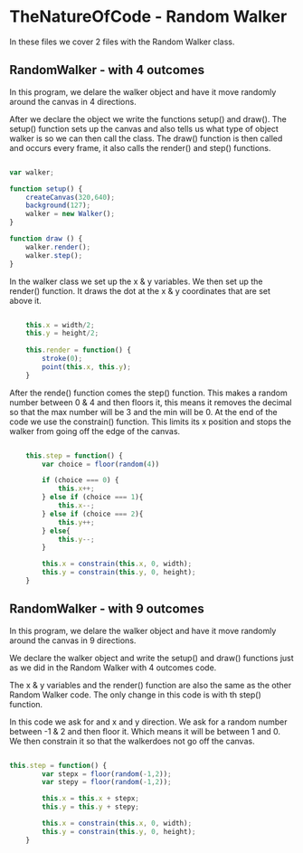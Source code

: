 # TheNatureOfCode - Random Walker

In these files we cover 2 files with the Random Walker class.

## RandomWalker - with 4 outcomes

In this program, we delare the walker object and have it move randomly around the canvas in 4 directions.

After we declare the object we write the functions setup() and draw(). The setup() function sets up the canvas and also tells us what type of object walker is so we can then call the class. The draw() function is then called and occurs every frame, it also calls the render() and step() functions.

```js

var walker;

function setup() {
    createCanvas(320,640);
    background(127);
    walker = new Walker();
}

function draw () { 
    walker.render(); 
    walker.step(); 
} 
```

In the walker class we set up the x & y variables. 
We then set up the render() function. It draws the dot at the x & y coordinates that are set above it.

```js

    this.x = width/2;
    this.y = height/2;
    
    this.render = function() {
        stroke(0);
        point(this.x, this.y);
    }
```

After the rende() function comes the step() function. This makes a random number between 0 & 4 and then floors it, this means it removes the decimal so that the max number will be 3 and the min will be 0.
At the end of the code we use the constrain() function. This limits its x position and stops the walker from going off the edge of the canvas.

```js

    this.step = function() {
        var choice = floor(random(4)) 

        if (choice === 0) {
            this.x++;
        } else if (choice === 1){
            this.x--;
        } else if (choice === 2){
            this.y++;
        } else{
            this.y--;
        }

        this.x = constrain(this.x, 0, width);
        this.y = constrain(this.y, 0, height);
    }
```



## RandomWalker - with 9 outcomes

In this program, we delare the walker object and have it move randomly around the canvas in 9 directions.

We declare the walker object and write the setup() and draw() functions just as we did in the Random Walker with 4 outcomes code.

The x & y variables and the render() function are also the same as the other Random Walker code. The only change in this code is with th step() function.

In this code we ask for and x and y direction. We ask for a random number between -1 & 2 and then floor it. Which means it will be between 1 and 0. We then constrain it so that the walkerdoes not go off the canvas.

```js

this.step = function() {
        var stepx = floor(random(-1,2));
        var stepy = floor(random(-1,2));

        this.x = this.x + stepx;
        this.y = this.y + stepy;

        this.x = constrain(this.x, 0, width);
        this.y = constrain(this.y, 0, height);
    }

```

